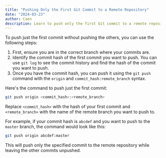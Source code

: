 ```yaml
---
title: "Pushing Only the First Git Commit to a Remote Repository"
date: "2024-03-23"
author: Caen
description: Learn to push only the first Git commit to a remote repository while keeping others untouched.
---
```


To push just the first commit without pushing the others, you can use the following steps:

1. First, ensure you are in the correct branch where your commits are.
2. Identify the commit hash of the first commit you want to push. You can use `git log` to see the commit history and find the hash of the commit you want to push.
3. Once you have the commit hash, you can push it using the `git push` command with the `origin` and `commit_hash:remote_branch` syntax.

Here's the command to push just the first commit:

```bash
git push origin <commit_hash>:<remote_branch>
```

Replace `<commit_hash>` with the hash of your first commit and `<remote_branch>` with the name of the remote branch you want to push to. 

For example, if your commit hash is `abcdef` and you want to push to the `master` branch, the command would look like this:

```bash
git push origin abcdef:master
```

This will push only the specified commit to the remote repository while leaving the other commits unpushed.
